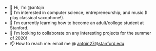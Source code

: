 - 👋 Hi, I’m @antqin
- 👀 I’m interested in computer science, entrepreneurship, and music (I play classical saxophone!).
- 🌱 I’m currently learning how to become an adult/college student at Stanford.
- 💞️ I’m looking to collaborate on any interesting projects for the summer of 2020!
- 📫 How to reach me: email me @ antqin27@stanford.edu

<!---
antqin/antqin is a ✨ special ✨ repository because its `README.md` (this file) appears on your GitHub profile.
You can click the Preview link to take a look at your changes.
--->
